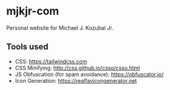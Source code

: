 # mjkjr-com
Personal website for Michael J. Kozubal Jr.

## Tools used

- CSS: https://tailwindcss.com
- CSS Minifying: http://css.github.io/csso/csso.html
- JS Obfuscation (for spam avoidance): https://obfuscator.io/
- Icon Generation: https://realfavicongenerator.net
